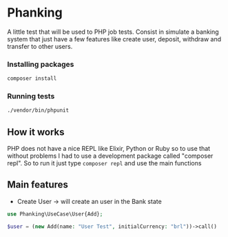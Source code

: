 # Phanking

A little test that will be used to PHP job tests. Consist in simulate a banking system that just have a few features like create user, deposit, withdraw and transfer to other users.

### Installing packages

``` sh
composer install
```

### Running tests

```sh
./vendor/bin/phpunit
```


## How it works

PHP does not have a nice REPL like Elixir, Python or Ruby so to use that without problems I had to use a development package called "composer repl". So to run it just type `composer repl` and use the main functions


## Main features

- Create User -> will create an user in the Bank state
```php
use Phanking\UseCase\User{Add};

$user = (new Add(name: "User Test", initialCurrency: "brl"))->call()
```
